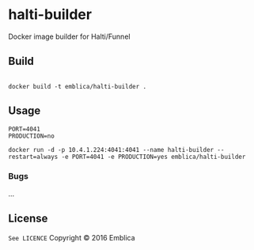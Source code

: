 # halti-builder

Docker image builder for Halti/Funnel


## Build

```

docker build -t emblica/halti-builder .
```


## Usage

```
PORT=4041
PRODUCTION=no
```

```
docker run -d -p 10.4.1.224:4041:4041 --name halti-builder --restart=always -e PORT=4041 -e PRODUCTION=yes emblica/halti-builder
```


### Bugs

...

## License
`See LICENCE`
Copyright © 2016 Emblica
